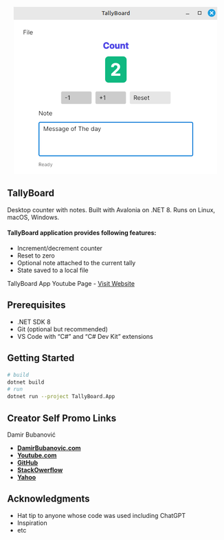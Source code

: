 <p align="center">
  <img src="TallyBoard.App/Assets/screenshot.png" alt="TallyBoard screenshot">
</p>


## TallyBoard

Desktop counter with notes. Built with Avalonia on .NET 8. Runs on Linux, macOS, Windows.

#### TallyBoard application provides following features:
+ Increment/decrement counter
+ Reset to zero
+ Optional note attached to the current tally
+ State saved to a local file


TallyBoard App Youtube Page - [Visit Website](https://www.youtube.com/@damirbubanovic6608)


## Prerequisites
+ .NET SDK 8
+ Git (optional but recommended)
+ VS Code with “C#” and “C# Dev Kit” extensions


## Getting Started
```bash
# build
dotnet build
# run
dotnet run --project TallyBoard.App
```


## Creator Self Promo Links

Damir Bubanović

- **[DamirBubanovic.com](https://damirbubanovic.com/)**
- **[Youtube.com](https://www.youtube.com/@damirbubanovic6608)**
- **[GitHub](https://github.com/damir-bubanovic)**
- **[StackOwerflow](https://stackoverflow.com/users/11778242/damir-bubanovic)**
- **[Yahoo](damir.bubanovic@yahoo.com)**

## Acknowledgments

* Hat tip to anyone whose code was used including ChatGPT
* Inspiration
* etc